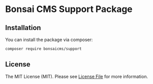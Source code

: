 # Bonsai CMS Support Package

## Installation

You can install the package via composer:

```bash
composer require bonsaicms/support
```

## License

The MIT License (MIT). Please see [License File](LICENSE.md) for more information.
